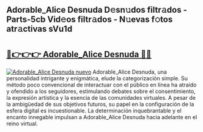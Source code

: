 ## Adorable_Alice Desnuda D𝚎sn𝚞dos filtr𝚊dos - Parts-5cb Vid𝚎os filtr𝚊dos - N𝚞evas f𝚘tos atr𝚊ctivas sVu1d

# <h2><a href="http://mb8nqsj.tromn.icu/?c=Adorable_Alice+Desnuda">🔗👉👉👉 Adorable_Alice Desnuda 🔗🔗</a></h2>

[![Adorable_Alice Desnuda nuevo](https://i.imgur.com/pEAQMta.gif)](http://mb8nqsj.tromn.icu/?c=Adorable_Alice+Desnuda)
Adorable_Alice Desnuda, una personalidad intrigante y enigmática, elude la categorización simple. Su método poco convencional de interactuar con el público en línea ha atraído y ofendido a los seguidores, estimulando debates sobre el consentimiento, la expresión artística y la esencia de las comunidades virtuales. A pesar de la ambigüedad de sus objetivos futuros, su papel en la configuración de la esfera digital es incuestionable. La determinación inquebrantable y el encanto innegable impulsan a Adorable_Alice Desnuda hacia adelante en el reino virtual.
